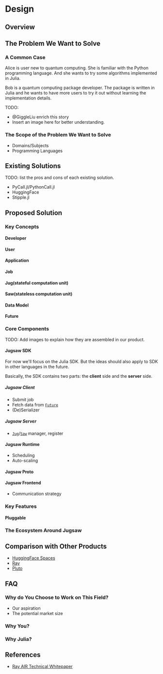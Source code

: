 # Design

## Overview

<!--
- What Jugsaw is
- What we provide
    - For application developers
        - Bridge the gap between users and developers?
    - For general users
        - A world of ready-to-use applications?
-->

## The Problem We Want to Solve

### A Common Case

Alice is user new to quantum computing. She is familiar with the Python
programming language. And she wants to try some algorithms implemented in Julia.

Bob is a quantum computing package developer. The package is written in Julia
and he wants to have more users to try it out without learning the
implementation details.

TODO:

- @GiggleLiu enrich this story
- Insert an image here for better understanding.

### 

### The Scope of the Problem We Want to Solve

- Domains/Subjects
- Programming Languages

## Existing Solutions

TODO: list the pros and cons of each existing solution.

- PyCall.jl/PythonCall.jl
- HuggingFace
- Stipple.jl

## Proposed Solution

### Key Concepts

#### Developer
#### User
#### Application
#### Job
#### Jug(stateful computation unit)
#### Saw(stateless computation unit)
#### Data Model
#### Future

### Core Components

TODO: Add images to explain how they are assembled in our product.

#### Jugsaw SDK

For now we'll focus on the Julia SDK. But the ideas should also apply to SDK in
other languages in the future.

Basically, the SDK contains two parts: the **client** side and the **server** side.

##### Jugsaw Client

- Submit job
- Fetch data from [`Future`](@ref)
- (De)Serializer

##### Jugsaw Server

- [`Jug`](@ref)/[`Saw`](@ref) manager, register

#### Jugsaw Runtime

- Scheduling
- Auto-scaling

#### Jugsaw Proto

#### Jugsaw Frontend

- Communication strategy

### Key Features

#### Pluggable

### The Ecosystem Around Jugsaw

## Comparison with Other Products

- [HuggingFace Spaces](https://huggingface.co/spaces)
- [Ray](https://docs.ray.io/)
- [Pluto](https://github.com/fonsp/Pluto.jl)

## FAQ

### Why do You Choose to Work on This Field?

- Our aspiration
- The potential market size

### Why **You**?

### Why Julia?


## References

- [Ray AIR Technical Whitepaper](https://docs.google.com/document/d/1bYL-638GN6EeJ45dPuLiPImA8msojEDDKiBx3YzB4_s/preview#heading=h.ru1taexewu7i)
